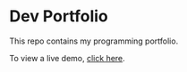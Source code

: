 # Dev Portfolio

This repo contains my programming portfolio.

To view a live demo, [click here](https://ryanfitzgerald.github.io/devportfolio/).

